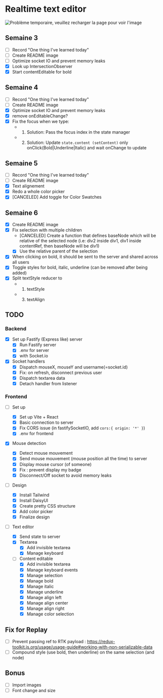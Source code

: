 # Realtime text editor

![Problème temporaire, veuillez recharger la page pour voir l'image](https://codiscovery-readme-header.herokuapp.com/api/actions/generate-image?title=Realtime%20google%20docs&titleColor=%239be15d,%2300e3ae&iconName=file-signature&technologies=React,Tailwind,socket.io&subtitleLine1=Text%20editor%20that%20can%20be%20edited%20by%20multiple%20people%20at%20once&subtitleLine2=Created%20during%20YouTube%20live%20%286x2%20hours%29)

## Semaine 3

- [ ] Record "One thing I've learned today"
- [ ] Create README image
- [ ] Optimize socket IO and prevent memory leaks
- [x] Look up IntersectionObserver
- [x] Start contentEditable for bold

## Semaine 4

- [ ] Record "One thing I've learned today"
- [ ] Create README image
- [x] Optimize socket IO and prevent memory leaks
- [x] remove onEditableChange?
- [x] Fix the focus when we type:
  - 1. Solution: Pass the focus index in the state manager
  - 2. Solution: Update `state.content (setContent)` only onClick(Bold|Underline|Italic) and wait onChange to update

## Semaine 5

- [ ] Record "One thing I've learned today"
- [ ] Create README image
- [x] Text alignement
- [x] Redo a whole color picker
- [x] [CANCELED] Add toggle for Color Swatches

## Semaine 6

- [x] Create README image
- [x] Fix selection with multiple children
  - [CANCELED] Create a function that defines baseNode which will be relative of the selected node (i.e: div2 inside div1, div1 inside contentRef, then baseNode will be div1)
  - [x] Use the relative parent of the selection
- [x] When clicking on bold, it should be sent to the server and shared across all users
- [x] Toggle styles for bold, italic, underline (can be removed after being added)
- [x] Split textStyle reducer to
  - 1. textStyle
  - 3. textAlign

## TODO

### Backend

- [x] Set up Fastify (Express like) server
  - [x] Run Fastify server
  - [x] .env for server
  - [x] with Socket.io
- [x] Socket handlers
  - [x] Dispatch mouseX, mouseY and username(=socket.id)
  - [x] Fix: on refresh, disconnect previous user
  - [x] Dispatch textarea data
  - [x] Detach handler from listener

### Frontend

- [ ] Set up
  - [x] Set up Vite + React
  - [x] Basic connection to server
  - [x] Fix CORS issue (in fastifySocketIO, add `cors:{ origin: '*' }`)
  - [x] .env for frontend
- [x] Mouse detection

  - [x] Detect mouse mouvement
  - [x] Send mouse mouvement (mouse position all the time) to server
  - [x] Display mouse cursor (of someone)
  - [x] Fix : prevent display my badge
  - [x] Disconnect/Off socket to avoid memory leaks

- [ ] Design
  - [x] Install Tailwind
  - [x] Install DaisyUI
  - [x] Create pretty CSS structure
  - [x] Add color picker
  - [x] Finalize design
- [ ] Text editor
  - [x] Send state to server
  - [x] Textarea
    - [x] Add invisible textarea
    - [x] Manage keyboard
  - [ ] Content editable
    - [x] Add invisible textarea
    - [x] Manage keyboard events
    - [x] Manage selection
    - [x] Manage bold
    - [x] Manage italic
    - [x] Manage underline
    - [x] Manage align left
    - [x] Manage align center
    - [x] Manage align right
    - [x] Manage color selection

## Fix for Replay

- [ ] Prevent passing ref to RTK payload : https://redux-toolkit.js.org/usage/usage-guide#working-with-non-serializable-data
- [ ] Compound style (use bold, then underline) on the same selection (and node)

## Bonus

- [ ] Import images
- [ ] Font change and size
